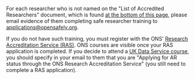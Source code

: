 For each researcher who is not named on the "List of Accredited Researchers" document, which is found [at the bottom of this page][1], please email evidence of them completing safe researcher training to <applications@opensafely.org>.

If you do not have such training, you must register with the ONS' [Research Accreditation Service (RAS)][2].
ONS courses are visible once your RAS application is completed.
If you decide to attend a [UK Data Service course][3], you should specify in your email to them that you are "Applying for AR status through the ONS Research Accreditation Service" (you still need to complete a RAS application).

[1]: https://uksa.statisticsauthority.gov.uk/digitaleconomyact-research-statistics/better-useofdata-for-research-information-for-researchers/list-of-accredited-researchers-and-research-projects-under-the-research-strand-of-the-digital-economy-act/
[2]: https://researchaccreditationservice.ons.gov.uk/ons/ONS_registration.ofml
[3]: https://www.ukdataservice.ac.uk/news-and-events/events
